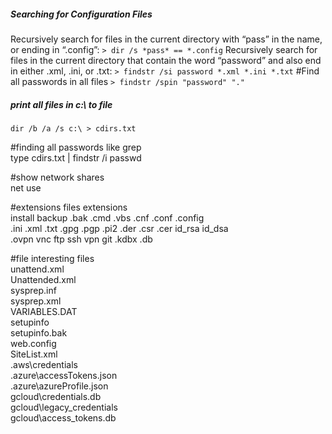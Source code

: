 ##### Searching for Configuration Files
Recursively search for files in the current directory with
“pass” in the name, or ending in “.config”:
`> dir /s *pass* == *.config`
Recursively search for files in the current directory that
contain the word “password” and also end in either .xml, .ini,
or .txt:
`> findstr /si password *.xml *.ini *.txt`
#Find all passwords in all files
`> findstr /spin "password" "."`

##### print all files in c:\ to file  
`dir /b /a /s c:\ > cdirs.txt`
  
#finding all passwords like grep  
type cdirs.txt | findstr /i passwd  
  
#show network shares  
net use  
  
#extensions files extensions   
install backup .bak .cmd .vbs .cnf .conf .config   
.ini .xml .txt .gpg .pgp .pi2 .der .csr .cer id_rsa id_dsa  
.ovpn vnc ftp ssh vpn git .kdbx .db  
  
#file interesting files  
unattend.xml  
Unattended.xml  
sysprep.inf  
sysprep.xml  
VARIABLES.DAT  
setupinfo  
setupinfo.bak  
web.config  
SiteList.xml  
.aws\\credentials  
.azure\accessTokens.json  
.azure\azureProfile.json  
gcloud\credentials.db  
gcloud\legacy_credentials  
gcloud\access_tokens.db